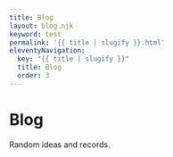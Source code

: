 ```yaml
---
title: Blog
layout: blog.njk
keyword: test
permalink: '{{ title | slugify }}.html'
eleventyNavigation:
  key: "{{ title | slugify }}"
  title: Blog
  order: 3
---
```


# Blog

<div class="lead">
Random ideas and records.
</div>
